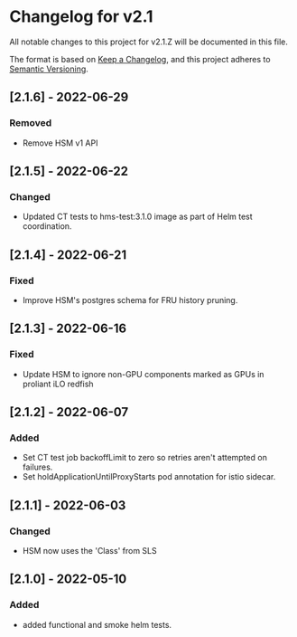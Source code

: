 # Changelog for v2.1

All notable changes to this project for v2.1.Z will be documented in this file.

The format is based on [Keep a Changelog](https://keepachangelog.com/en/1.0.0/),
and this project adheres to [Semantic Versioning](https://semver.org/spec/v2.0.0.html).

## [2.1.6] - 2022-06-29

### Removed

- Remove HSM v1 API

## [2.1.5] - 2022-06-22

### Changed

- Updated CT tests to hms-test:3.1.0 image as part of Helm test coordination.

## [2.1.4] - 2022-06-21

### Fixed

- Improve HSM's postgres schema for FRU history pruning.

## [2.1.3] - 2022-06-16

### Fixed

- Update HSM to ignore non-GPU components marked as GPUs in proliant iLO redfish

## [2.1.2] - 2022-06-07

### Added

- Set CT test job backoffLimit to zero so retries aren't attempted on failures.
- Set holdApplicationUntilProxyStarts pod annotation for istio sidecar.

## [2.1.1] - 2022-06-03

### Changed

- HSM now uses the 'Class' from SLS

## [2.1.0] - 2022-05-10

### Added

- added functional and smoke helm tests.
